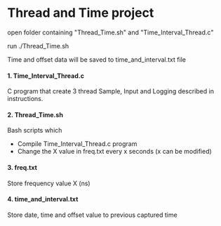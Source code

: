 # Thread and Time project

open folder containing "Thread_Time.sh" and "Time_Interval_Thread.c"

run ./Thread_Time.sh

Time and offset data will be saved to time_and_interval.txt file

#### 1. Time_Interval_Thread.c ####

C program that create 3 thread Sample, Input and Logging described in instructions.

#### 2. Thread_Time.sh ####

Bash scripts which
- Compile Time_Interval_Thread.c program
- Change the X value in freq.txt every x seconds (x can be modified)

#### 3. freq.txt ####

Store frequency value X (ns)

#### 4. time_and_interval.txt ####

Store date, time and offset value to previous captured time
